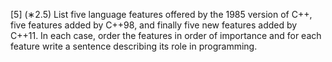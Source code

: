 [5] (∗2.5) List five language features offered by the 1985 version of C++, five features added by
C++98, and finally five new features added by C++11. In each case, order the features in
order of importance and for each feature write a sentence describing its role in programming.
